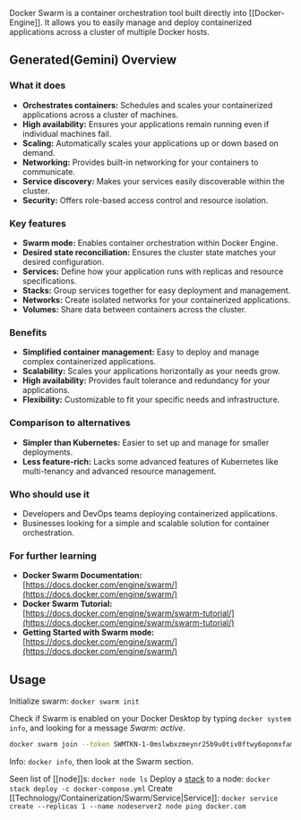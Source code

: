 Docker Swarm is a container orchestration tool built directly into [[Docker-Engine]]. It allows you to easily manage and deploy containerized applications across a cluster of multiple Docker hosts.

## Generated(Gemini) Overview
### What it does
- **Orchestrates containers:** Schedules and scales your containerized applications across a cluster of machines.
- **High availability:** Ensures your applications remain running even if individual machines fail.
- **Scaling:** Automatically scales your applications up or down based on demand.
- **Networking:** Provides built-in networking for your containers to communicate.
- **Service discovery:** Makes your services easily discoverable within the cluster.
- **Security:** Offers role-based access control and resource isolation.

### Key features
- **Swarm mode:** Enables container orchestration within Docker Engine.
- **Desired state reconciliation:** Ensures the cluster state matches your desired configuration.
- **Services:** Define how your application runs with replicas and resource specifications.
- **Stacks:** Group services together for easy deployment and management.
- **Networks:** Create isolated networks for your containerized applications.
- **Volumes:** Share data between containers across the cluster.

### Benefits
- **Simplified container management:** Easy to deploy and manage complex containerized applications.
- **Scalability:** Scales your applications horizontally as your needs grow.
- **High availability:** Provides fault tolerance and redundancy for your applications.
- **Flexibility:** Customizable to fit your specific needs and infrastructure.

### Comparison to alternatives
- **Simpler than Kubernetes:** Easier to set up and manage for smaller deployments.
- **Less feature-rich:** Lacks some advanced features of Kubernetes like multi-tenancy and advanced resource management.

### Who should use it
- Developers and DevOps teams deploying containerized applications.
- Businesses looking for a simple and scalable solution for container orchestration.

### For further learning
- **Docker Swarm Documentation:** [https://docs.docker.com/engine/swarm/](https://docs.docker.com/engine/swarm/)
- **Docker Swarm Tutorial:** [https://docs.docker.com/engine/swarm/swarm-tutorial/](https://docs.docker.com/engine/swarm/swarm-tutorial/)
- **Getting Started with Swarm mode:** [https://docs.docker.com/engine/swarm/](https://docs.docker.com/engine/swarm/)

## Usage
Initialize swarm: `docker swarm init`

Check if Swarm is enabled on your Docker Desktop by typing `docker system info`, and looking for a message *Swarm: active*.

```sh
docker swarm join --token SWMTKN-1-0mslwbxzmeynr25b9u0tiv0ftwy6opnmxfamc3grrard04dofk-dh6jfpccplc0254hfvrtt6e2y 192.168.65.9:2377
```

Info: `docker info`, then look at the Swarm section.

Seen list of [[node]]s: `docker node ls`
Deploy a [stack](https://docs.docker.com/engine/swarm/stack-deploy/) to a node: `docker stack deploy -c docker-compose.yml`
Create [[Technology/Containerization/Swarm/Service|Service]]: `docker service create --replicas 1 --name nodeserver2 node ping docker.com`
